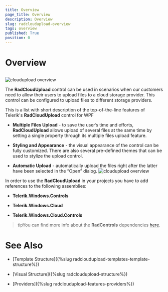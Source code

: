 ```yaml
---
title: Overview
page_title: Overview
description: Overview
slug: radcloudupload-overview
tags: overview
published: True
position: 0
---
```


# Overview





## 
![cloudupload overview](images/cloudupload_wpf_46_text.png)

The __RadCloudUpload__ control can be used in scenarios when our customers need to allow their users to upload files to a cloud storage provider. This control can be configured to upload files to different storage providers.
        

This is a list with short description of the top-of-the-line features of Telerik's __RadCloudUpload__ control for WPF
        

* __Multiple Files Upload__ - to save the user’s time and efforts, __RadCloudUpload__ allows upload of several files at the same time by setting a single property through its multiple files upload feature. 

* __Styling and Appearance__ - the visual appearance of the control can be fully customized. There are also several pre-defined themes that can be used to stylize the upload control.
            

* __Automatic Upload__ - automatically upload the files right after the latter have been selected in the “Open” dialog.
![cloudupload overview](images/cloudupload_overview.png)

In order to use the __RadCloudUpload__ in your projects you have to add references to the following assemblies:
        

* __Telerik.Windows.Controls__

* __Telerik.Windows.Cloud__

* __Telerik.Windows.Cloud.Controls__

>tipYou can find more info about the __RadControls__ dependencies [here](http://www.telerik.com/help/wpf/installation-installing-controls-dependencies-wpf.html).
          

# See Also

 * [Template Structure]({%slug radcloudupload-templates-template-structure%})

 * [Visual Structure]({%slug radcloudupload-structure%})

 * [Providers]({%slug radcloudupload-features-providers%})
